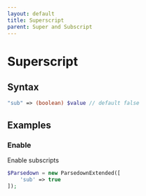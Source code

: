 ```yaml
---
layout: default
title: Superscript
parent: Super and Subscript
---
```


# Superscript

## Syntax
```php
"sub" => (boolean) $value // default false
```

## Examples

### Enable
Enable subscripts

```php
$Parsedown = new ParsedownExtended([
    'sub' => true
]);
```

